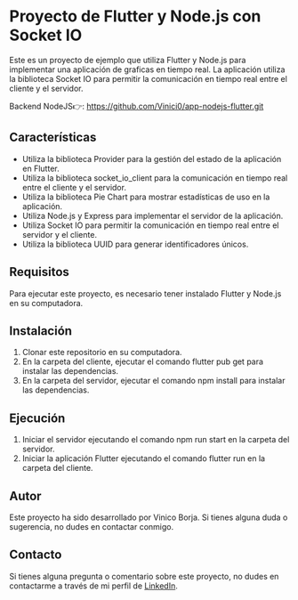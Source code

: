 # Proyecto de Flutter y Node.js con Socket IO

Este es un proyecto de ejemplo que utiliza Flutter y Node.js para implementar una aplicación de graficas en tiempo real. La aplicación utiliza la biblioteca Socket IO para permitir la comunicación en tiempo real entre el cliente y el servidor.<br>

Backend NodeJS👉: https://github.com/Vinici0/app-nodejs-flutter.git 


## Características

<ul>
  <li>Utiliza la biblioteca Provider para la gestión del estado de la aplicación en Flutter.</li>
  <li>Utiliza la biblioteca socket_io_client para la comunicación en tiempo real entre el cliente y el servidor.</li>
  <li>Utiliza la biblioteca Pie Chart para mostrar estadísticas de uso en la aplicación.</li>
  <li>Utiliza Node.js y Express para implementar el servidor de la aplicación.</li>
  <li>Utiliza Socket IO para permitir la comunicación en tiempo real entre el servidor y el cliente.</li>
  <li>Utiliza la biblioteca UUID para generar identificadores únicos.</li>
</ul>

## Requisitos 

Para ejecutar este proyecto, es necesario tener instalado Flutter y Node.js en su computadora.

## Instalación 
<ol>
<li>Clonar este repositorio en su computadora.</li>
<li>En la carpeta del cliente, ejecutar el comando flutter pub get para instalar las dependencias.</li>
<li>En la carpeta del servidor, ejecutar el comando npm install para instalar las dependencias.</li>
</ol>

## Ejecución

<ol>
<li>Iniciar el servidor ejecutando el comando npm run start en la carpeta del servidor.</li>
<li>Iniciar la aplicación Flutter ejecutando el comando flutter run en la carpeta del cliente.</li>
</ol>

## Autor
Este proyecto ha sido desarrollado por Vinico Borja. Si tienes alguna duda o sugerencia, no dudes en contactar conmigo.

## Contacto

Si tienes alguna pregunta o comentario sobre este proyecto, no dudes en contactarme a través de mi perfil de [LinkedIn](https://www.linkedin.com/in/vinicio-borja/).
